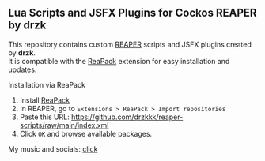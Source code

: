 ## Lua Scripts and JSFX Plugins for Cockos REAPER by drzk

This repository contains custom [REAPER](https://www.reaper.fm/) scripts and JSFX plugins created by **drzk**.  
It is compatible with the [ReaPack](https://reapack.com/) extension for easy installation and updates.

Installation via ReaPack

1. Install [ReaPack](https://reapack.com/)
2. In REAPER, go to `Extensions > ReaPack > Import repositories`
3. Paste this URL:
https://github.com/drzkkk/reaper-scripts/raw/main/index.xml
4. Click `OK` and browse available packages.

My music and socials:
[click](https://linktr.ee/drzk)

